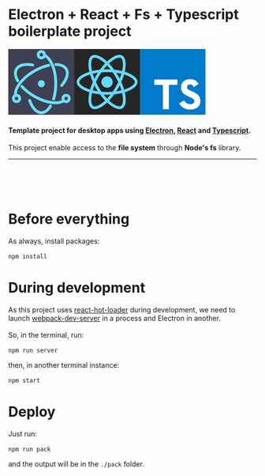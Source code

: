 # Electron + React + Fs + Typescript boilerplate project
![](./src/resources/project-logo-400.jpg) 


#### Template project for desktop apps using [Electron](https://electronjs.org/), [React](https://reactjs.org/) and [Typescript](https://www.typescriptlang.org/).

This project enable access to the **file system** through **Node's fs** library.

---
<br>
<br>
<br>

# Before everything
As always, install packages:
```
npm install
```


# During development

As this project uses [react-hot-loader](https://github.com/gaearon/react-hot-loader) during development, we need to launch [webpack-dev-server](https://github.com/webpack/webpack-dev-server) in a process and Electron in another. 
<br>
<br>
So, in the terminal, run:

```
npm run server
```
then, in another terminal instance:
```
npm start
```


# Deploy
Just run:
```
npm run pack
```
and the output will be in the ```./pack``` folder.

